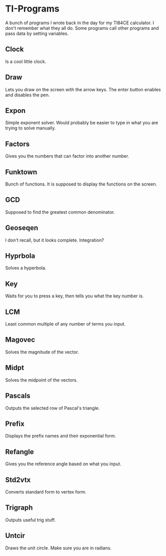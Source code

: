 # TI-Programs
A bunch of programs I wrote back in the day for my TI84CE calculator. I don't remember what they all do. Some programs call other programs and pass data by setting variables.

## Clock
Is a cool little clock.

## Draw
Lets you draw on the screen with the arrow keys. The enter button enables and disables the pen.

## Expon
Simple exponent solver. Would probably be easier to type in what you are trying to solve manually.

## Factors
Gives you the numbers that can factor into another number.

## Funktown
Bunch of functions. It is supposed to display the functions on the screen.

## GCD
Supposed to find the greatest common denominator.

## Geoseqen
I don\'t recall, but it looks complete. Integration?

## Hyprbola
Solves a hyperbola.

## Key
Waits for you to press a key, then tells you what the key number is.

## LCM
Least common multiple of any number of terms you input.

## Magovec
Solves the magnitude of the vector.

## Midpt
Solves the midpoint of the vectors.

## Pascals
Outputs the selected row of Pascal's triangle.

## Prefix
Displays the prefix names and their exponential form.

## Refangle
Gives you the reference angle based on what you input.

## Std2vtx
Converts standard form to vertex form.

## Trigraph
Outputs useful trig stuff.

## Untcir
Draws the unit circle. Make sure you are in radians.
